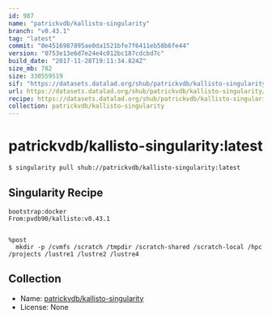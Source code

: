 ```yaml
---
id: 987
name: "patrickvdb/kallisto-singularity"
branch: "v0.43.1"
tag: "latest"
commit: "0e4516987895ae0da1521bfe7f6411eb58b6fe44"
version: "0753e13e6d7e24e4c012bc187cdcbd7c"
build_date: "2017-11-28T19:11:34.824Z"
size_mb: 782
size: 330559519
sif: "https://datasets.datalad.org/shub/patrickvdb/kallisto-singularity/latest/2017-11-28-0e451698-0753e13e/0753e13e6d7e24e4c012bc187cdcbd7c.simg"
url: https://datasets.datalad.org/shub/patrickvdb/kallisto-singularity/latest/2017-11-28-0e451698-0753e13e/
recipe: https://datasets.datalad.org/shub/patrickvdb/kallisto-singularity/latest/2017-11-28-0e451698-0753e13e/Singularity
collection: patrickvdb/kallisto-singularity
---
```


# patrickvdb/kallisto-singularity:latest

```bash
$ singularity pull shub://patrickvdb/kallisto-singularity:latest
```

## Singularity Recipe

```singularity
bootstrap:docker
From:pvdb90/kallisto:v0.43.1


%post
  mkdir -p /cvmfs /scratch /tmpdir /scratch-shared /scratch-local /hpc /projects /lustre1 /lustre2 /lustre4
```

## Collection

 - Name: [patrickvdb/kallisto-singularity](https://github.com/patrickvdb/kallisto-singularity)
 - License: None

